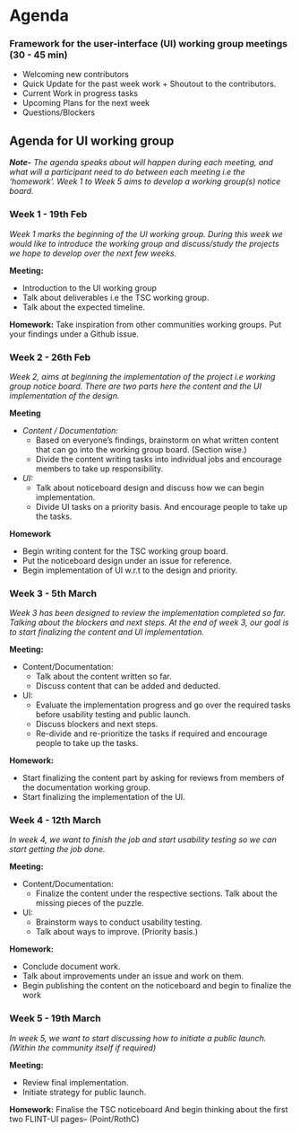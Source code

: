 # Agenda

### Framework for the user-interface (UI) working group meetings (30 - 45 min)

- Welcoming new contributors
- Quick Update for the past week work + Shoutout to the contributors.
- Current Work in progress tasks
- Upcoming Plans for the next week
- Questions/Blockers

## Agenda for UI working group

***Note-** The agenda speaks about will happen during each meeting, and what will a participant need to do between each meeting i.e the ‘homework’. Week 1 to Week 5 aims to develop a working group(s) notice board.*

### Week 1 - 19th Feb

*Week 1 marks the beginning of the UI working group. During this week we would like to introduce the working group and discuss/study the projects we hope to develop over the next few weeks.*

**Meeting:**

- Introduction to the UI working group
- Talk about deliverables i.e the TSC working group.
- Talk about the expected timeline.

**Homework:**
Take inspiration from other communities working groups. Put your findings under a Github issue.

### Week 2 - 26th Feb

*Week 2, aims at beginning the implementation of the project i.e working group notice board. There are two parts here the content and the UI implementation of the design.*

**Meeting**

- *Content / Documentation:*
  - Based on everyone’s findings, brainstorm on what written content that can go into the working group board. (Section wise.)
  - Divide the content writing tasks into individual jobs and encourage members to take up responsibility.
- *UI:*
  - Talk about noticeboard design and discuss how we can begin implementation.
  - Divide UI tasks on a priority basis. And encourage people to take up the tasks.

**Homework**

- Begin writing content for the TSC working group board.
- Put the noticeboard design under an issue for reference.
- Begin implementation of UI w.r.t to the design and priority.

### Week 3 - 5th March

*Week 3 has been designed to review the implementation completed so far. Talking about the blockers and next steps. At the end of week 3, our goal is to start finalizing the content and UI implementation.*

**Meeting:**

- Content/Documentation:
  - Talk about the content written so far.
  - Discuss content that can be added and deducted.
- UI:
  - Evaluate the implementation progress and go over the required tasks before usability testing and public launch.
  - Discuss blockers and next steps.
  - Re-divide and re-prioritize the tasks if required and encourage people to take up the tasks.

**Homework:**

- Start finalizing the content part by asking for reviews from members of the documentation working group.
- Start finalizing the implementation of the UI.

### Week 4 - 12th March

*In week 4, we want to finish the job and start usability testing so we can start getting the job done.*

**Meeting:**

- Content/Documentation:
  - Finalize the content under the respective sections. Talk about the missing pieces of the puzzle.
- UI:
  - Brainstorm ways to conduct usability testing.
  - Talk about ways to improve. (Priority basis.)

**Homework:**

- Conclude document work.
- Talk about improvements under an issue and work on them.
- Begin publishing the content on the noticeboard and begin to finalize the work

### Week 5 - 19th March

*In week 5, we want to start discussing how to initiate a public launch. (Within the community itself if required)*

**Meeting:**

- Review final implementation.
- Initiate strategy for public launch.

**Homework:**
Finalise the TSC noticeboard And begin thinking about the first two FLINT-UI pages– (Point/RothC)
